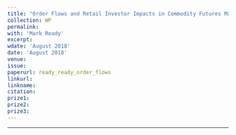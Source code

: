 ```yaml
---
title: "Order Flows and Retail Investor Impacts in Commodity Futures Markets"
collection: WP
permalink: 
with: 'Mark Ready'
excerpt: 
wdate: 'August 2018'
date: 'August 2018'
venue: 
issue:
paperurl: ready_ready_order_flows
linkurl:
linkname:
citation: 
prize1: 
prize2: 
prize3: 
---
```


---
